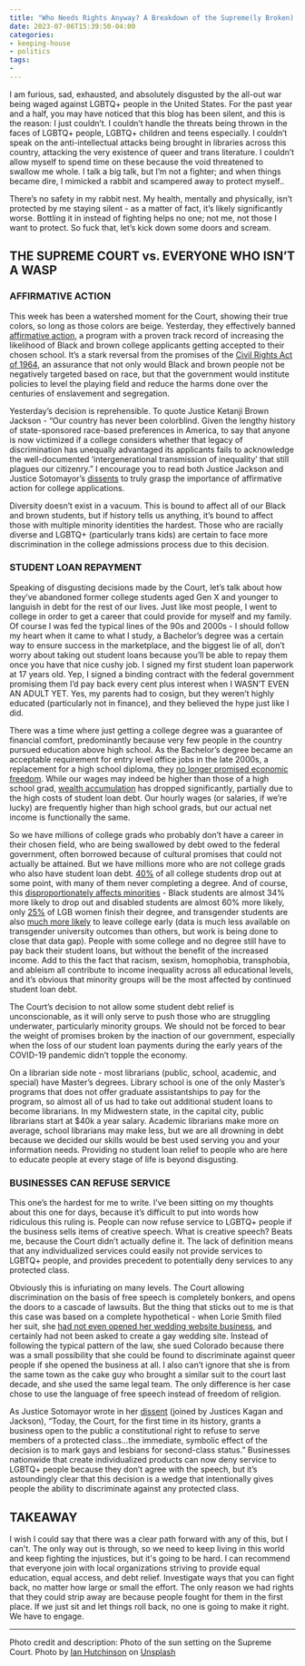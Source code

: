 ```yaml
---
title: "Who Needs Rights Anyway? A Breakdown of the Supreme(ly Broken) Court"
date: 2023-07-06T15:39:50-04:00
categories:
- keeping-house
- politics
tags:
-
---
```


I am furious, sad, exhausted, and absolutely disgusted by the all-out war being waged against LGBTQ+ people in the United States. For the past year and a half, you may have noticed that this blog has been silent, and this is the reason: I just couldn’t. I couldn’t handle the threats being thrown in the faces of LGBTQ+ people, LGBTQ+ children and teens especially. I couldn’t speak on the anti-intellectual attacks being brought in libraries across this country, attacking the very existence of queer and trans literature. I couldn’t allow myself to spend time on these because the void threatened to swallow me whole. I talk a big talk, but I’m not a fighter; and when things became dire, I mimicked a rabbit and scampered away to protect myself.. 

There’s no safety in my rabbit nest. My health, mentally and physically, isn’t protected by me staying silent - as a matter of fact, it’s likely significantly worse. Bottling it in instead of fighting helps no one; not me, not those I want to protect. So fuck that, let’s kick down some doors and scream.

## THE SUPREME COURT vs. EVERYONE WHO ISN’T A WASP

### AFFIRMATIVE ACTION
This week has been a watershed moment for the Court, showing their true colors, so long as those colors are beige. Yesterday, they effectively banned <a href="https://www.cbsnews.com/news/what-is-affirmative-action-history-college-admissions-supreme-court/">affirmative action</a>, a program with a proven track record of increasing the likelihood of Black and brown college applicants getting accepted to their chosen school. It’s a stark reversal from the promises of the <a href="https://www.history.com/topics/black-history/civil-rights-act">Civil Rights Act of 1964</a>, an assurance that not only would Black and brown people not be negatively targeted based on race, but that the government would institute policies to level the playing field and reduce the harms done over the centuries of enslavement and segregation. 


Yesterday’s decision is reprehensible. To quote Justice Ketanji Brown Jackson - “Our country has never been colorblind. Given the lengthy history of state-sponsored race-based preferences in America, to say that anyone is now victimized if a college considers whether that legacy of discrimination has unequally advantaged its applicants fails to acknowledge the well-documented ‘intergenerational transmission of inequality’ that still plagues our citizenry.” I encourage you to read both Justice Jackson and Justice Sotomayor’s <a href="https://www.scribd.com/document/656189604/SFFA-v-Harvard-Dissents">dissents</a> to truly grasp the importance of affirmative action for college applications. 

Diversity doesn’t exist in a vacuum. This is bound to affect all of our Black and brown students, but if history tells us anything, it’s bound to affect those with multiple minority identities the hardest. Those who are racially diverse and LGBTQ+ (particularly trans kids) are certain to face more discrimination in the college admissions process due to this decision. 

### STUDENT LOAN REPAYMENT
Speaking of disgusting decisions made by the Court, let’s talk about how they’ve abandoned former college students aged Gen X and younger to languish in debt for the rest of our lives. Just like most people, I went to college in order to get a career that could provide for myself and my family. Of course I was fed the typical lines of the 90s and 2000s - I should follow my heart when it came to what I study, a Bachelor’s degree was a certain way to ensure success in the marketplace, and the biggest lie of all, don’t worry about taking out student loans because you’ll be able to repay them once you have that nice cushy job. I signed my first student loan paperwork at 17 years old. Yep, I signed a binding contract with the federal government promising them I’d pay back every cent plus interest when I WASN’T EVEN AN ADULT YET. Yes, my parents had to cosign, but they weren’t highly educated (particularly not in finance), and they believed the hype just like I did. 

There was a time where just getting a college degree was a guarantee of financial comfort, predominantly because very few people in the country pursued education above high school. As the Bachelor’s degree became an acceptable requirement for entry level office jobs in the late 2000s, a replacement for a high school diploma, they <a href="https://www.nber.org/papers/w30397">no longer promised economic freedom</a>. While our wages may indeed be higher than those of a high school grad, <a href="https://www.stlouisfed.org/on-the-economy/2019/february/is-college-still-worth-it-complicated">wealth accumulation</a> has dropped significantly, partially due to the high costs of student loan debt. Our hourly wages (or salaries, if we’re lucky) are frequently higher than high school grads, but our actual net income is functionally the same.

So we have millions of college grads who probably don’t have a career in their chosen field, who are being swallowed by debt owed to the federal government, often borrowed because of cultural promises that could not actually be attained. But we have millions more who are not college grads who also have student loan debt. <a href="https://research.com/universities-colleges/college-dropout-rates#2">40%</a> of all college students drop out at some point, with many of them never completing a degree. And of course, this <a href="https://educationdata.org/college-dropout-rates">disproportionately affects minorities</a> - Black students are almost 34% more likely to drop out and disabled students are almost 60% more likely, only <a href="https://www.ajeforum.com/lesbian-gay-and-bisexual-students-likelihood-of-graduating-college-penalized-or-privileged-by-leigh-e-fine-ph-d/">25%</a> of LGB women finish their degree, and transgender students are also <a href="https://www.bu.edu/sph/news/articles/2019/transgender-college-students-face-enormous-mental-health-disparities/">much more likely</a> to leave college early (data is much less available on transgender university outcomes than others, but work is being done to close that data gap). People with some college and no degree still have to pay back their student loans, but without the benefit of the increased income. Add to this the fact that racism, sexism, homophobia, transphobia, and ableism all contribute to income inequality across all educational levels, and it’s obvious that minority groups will be the most affected by continued student loan debt.

The Court’s decision to not allow some student debt relief is unconscionable, as it will only serve to push those who are struggling underwater, particularly minority groups. We should not be forced to bear the weight of promises broken by the inaction of our government, especially when the loss of our student loan payments during the early years of the COVID-19 pandemic didn’t topple the economy. 

On a librarian side note - most librarians (public, school, academic, and special) have Master’s degrees. Library school is one of the only Master’s programs that does not offer graduate assistantships to pay for the program, so almost all of us had to take out additional student loans to become librarians. In my Midwestern state, in the capital city, public librarians start at $40k a year salary. Academic librarians make more on average, school librarians may make less, but we are all drowning in debt because we decided our skills would be best used serving you and your information needs. Providing no student loan relief to people who are here to educate people at every stage of life is beyond disgusting.

### BUSINESSES CAN REFUSE SERVICE
This one’s the hardest for me to write. I’ve been sitting on my thoughts about this one for days, because it’s difficult to put into words how ridiculous this ruling is. People can now refuse service to LGBTQ+ people if the business sells items of creative speech. What is creative speech? Beats me, because the Court didn’t actually define it. The lack of definition means that any individualized services could easily not provide services to LGBTQ+ people, and provides precedent to potentially deny services to any protected class. 

Obviously this is infuriating on many levels. The Court allowing discrimination on the basis of free speech is completely bonkers, and opens the doors to a cascade of lawsuits. But the thing that sticks out to me is that this case was based on a complete hypothetical - when Lorie Smith filed her suit, she <a href="https://www.msn.com/en-gb/news/us/web-designer-in-supreme-court-gay-rights-ruling-cited-client-who-denies-making-wedding-site-request/ar-AA1dhuvu">had not even opened her wedding website business</a>, and certainly had not been asked to create a gay wedding site. Instead of following the typical pattern of the law, she sued Colorado because there was a small possibility that she could be found to discriminate against queer people if she opened the business at all. I also can’t ignore that she is from the same town as the cake guy who brought a similar suit to the court last decade, and she used the same legal team. The only difference is her case chose to use the language of free speech instead of freedom of religion.

As Justice Sotomayor wrote in her <a href="https://apnews.com/article/supreme-court-gay-rights-website-designer-aa529361bc939c837ec2ece216b296d5">dissent</a> (joined by Justices Kagan and Jackson), “Today, the Court, for the first time in its history, grants a business open to the public a constitutional right to refuse to serve members of a protected class…the immediate, symbolic effect of the decision is to mark gays and lesbians for second-class status.” Businesses nationwide that create individualized products can now deny service to LGBTQ+ people because they don’t agree with the speech, but it’s astoundingly clear that this decision is a wedge that intentionally gives people the ability to discriminate against any protected class. 

## TAKEAWAY
I wish I could say that there was a clear path forward with any of this, but I can't. The only way out is through, so we need to keep living in this world and keep fighting the injustices, but it's going to be hard. I can recommend that everyone join with local organizations striving to provide equal education, equal access, and debt relief. Investigate ways that you can fight back, no matter how large or small the effort. The only reason we had rights that they could strip away are because people fought for them in the first place. If we just sit and let things roll back, no one is going to make it right. We have to engage. 



---

Photo credit and description: Photo of the sun setting on the Supreme Court. Photo by <a href="https://unsplash.com/@ianhutchinson92?utm_source=unsplash&utm_medium=referral&utm_content=creditCopyText">Ian Hutchinson</a> on <a href="https://unsplash.com/photos/U8WfiRpsQ7Y?utm_source=unsplash&utm_medium=referral&utm_content=creditCopyText">Unsplash</a>
  